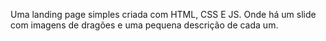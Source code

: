 Uma landing page simples criada com HTML, CSS E JS. Onde há um slide com imagens de dragões e uma pequena descrição de cada um.
